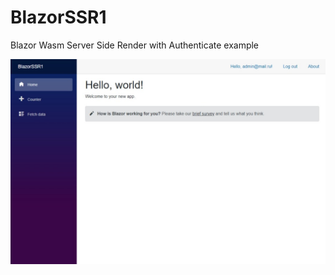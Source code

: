 # BlazorSSR1
Blazor Wasm Server Side Render with Authenticate example

![Screenshot](Screenshot.jpeg)

